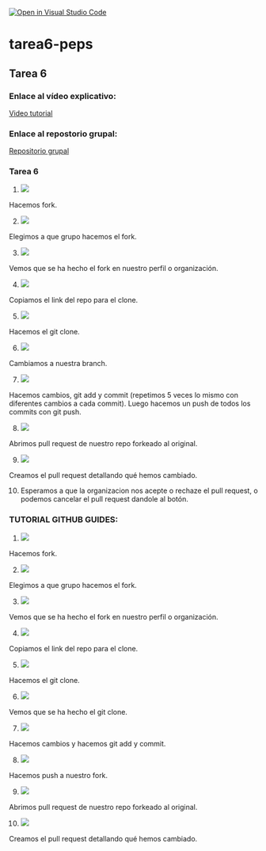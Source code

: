 [![Open in Visual Studio Code](https://classroom.github.com/assets/open-in-vscode-f059dc9a6f8d3a56e377f745f24479a46679e63a5d9fe6f495e02850cd0d8118.svg)](https://classroom.github.com/online_ide?assignment_repo_id=6003145&assignment_repo_type=AssignmentRepo)
# tarea6-peps

## Tarea 6

### Enlace al vídeo explicativo: 
[Video tutorial](https://youtu.be/f5qvisJ6S0M)

### Enlace al repostorio grupal:
[Repositorio grupal](https://github.com/cifpfbmoll/hello-world-group.git)

### Tarea 6 
1. ![](steps/step1.jpg) 

Hacemos fork.

2. ![](steps/step2.jpg) 

Elegimos a que grupo hacemos el fork.

3. ![](steps/step3.jpg) 

Vemos que se ha hecho el fork en nuestro perfil o organización.

4. ![](steps/step4.jpg) 

Copiamos el link del repo para el clone.

5. ![](steps/step5.jpg) 

Hacemos el git clone.

6. ![](steps/step6.jpg) 

Cambiamos a nuestra branch.

7. ![](steps/step7.jpg) 

Hacemos cambios, git add y commit (repetimos 5 veces lo mismo con diferentes cambios a cada commit). Luego hacemos un push de todos los commits con git push.

8. ![](steps/step8.jpg) 

Abrimos pull request de nuestro repo forkeado al original.

9. ![](steps/step9.jpg) 

Creamos el pull request detallando qué hemos cambiado.

10. Esperamos a que la organizacion nos acepte o rechaze el pull request, o podemos cancelar el pull request dandole al botón.

### TUTORIAL GITHUB GUIDES:
1. ![](steps/step1tutorial.jpg) 

Hacemos fork.

2. ![](steps/step2tutorial.jpg) 

Elegimos a que grupo hacemos el fork.

3. ![](steps/step3tutorial.jpg) 

Vemos que se ha hecho el fork en nuestro perfil o organización.

4. ![](steps/step4tutorial.jpg) 

Copiamos el link del repo para el clone.

5. ![](steps/step5tutorial.jpg) 

Hacemos el git clone.

6. ![](steps/step6tutorial.jpg) 

Vemos que se ha hecho el git clone.

7. ![](steps/step7tutorial.jpg) 

Hacemos cambios y hacemos git add y commit.

8. ![](steps/step8tutorial.jpg) 

Hacemos push a nuestro fork.

9. ![](steps/step9tutorial.jpg) 

Abrimos pull request de nuestro repo forkeado al original.

10. ![](steps/step10tutorial.jpg) 

Creamos el pull request detallando qué hemos cambiado.
